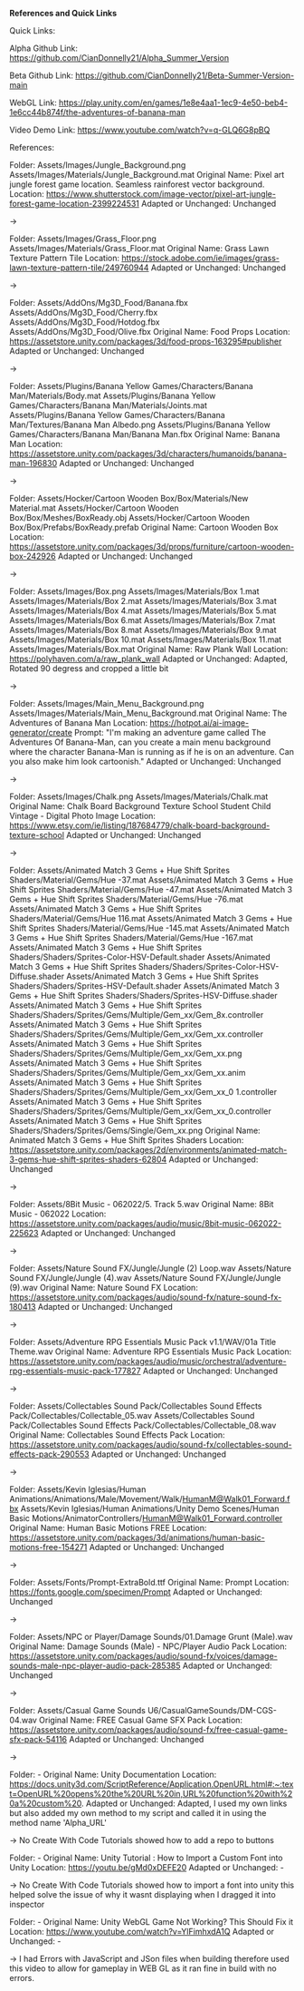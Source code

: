 **References and Quick Links**

Quick Links:

Alpha Github Link:
https://github.com/CianDonnelly21/Alpha_Summer_Version

Beta Github Link:
https://github.com/CianDonnelly21/Beta-Summer-Version-main

WebGL Link: 
https://play.unity.com/en/games/1e8e4aa1-1ec9-4e50-beb4-1e6cc44b874f/the-adventures-of-banana-man

Video Demo Link:
https://www.youtube.com/watch?v=q-GLQ6G8pBQ

References:

Folder: 
Assets/Images/Jungle_Background.png
Assets/Images/Materials/Jungle_Background.mat
Original Name: Pixel art jungle forest game location. Seamless rainforest vector background.
Location: https://www.shutterstock.com/image-vector/pixel-art-jungle-forest-game-location-2399224531
Adapted or Unchanged: Unchanged

->

Folder: 
Assets/Images/Grass_Floor.png
Assets/Images/Materials/Grass_Floor.mat
Original Name: Grass Lawn Texture Pattern Tile 
Location: https://stock.adobe.com/ie/images/grass-lawn-texture-pattern-tile/249760944
Adapted or Unchanged: Unchanged

->

Folder: 
Assets/AddOns/Mg3D_Food/Banana.fbx
Assets/AddOns/Mg3D_Food/Cherry.fbx
Assets/AddOns/Mg3D_Food/Hotdog.fbx
Assets/AddOns/Mg3D_Food/Olive.fbx
Original Name: Food Props
Location: https://assetstore.unity.com/packages/3d/food-props-163295#publisher
Adapted or Unchanged: Unchanged

->

Folder: 
Assets/Plugins/Banana Yellow Games/Characters/Banana Man/Materials/Body.mat
Assets/Plugins/Banana Yellow Games/Characters/Banana Man/Materials/Joints.mat
Assets/Plugins/Banana Yellow Games/Characters/Banana Man/Textures/Banana Man Albedo.png
Assets/Plugins/Banana Yellow Games/Characters/Banana Man/Banana Man.fbx
Original Name: Banana Man
Location: https://assetstore.unity.com/packages/3d/characters/humanoids/banana-man-196830
Adapted or Unchanged: Unchanged

->

Folder:
Assets/Hocker/Cartoon Wooden Box/Box/Materials/New Material.mat
Assets/Hocker/Cartoon Wooden Box/Box/Meshes/BoxReady.obj
Assets/Hocker/Cartoon Wooden Box/Box/Prefabs/BoxReady.prefab
Original Name: Cartoon Wooden Box
Location: https://assetstore.unity.com/packages/3d/props/furniture/cartoon-wooden-box-242926
Adapted or Unchanged: Unchanged

->

Folder: 
Assets/Images/Box.png
Assets/Images/Materials/Box 1.mat
Assets/Images/Materials/Box 2.mat
Assets/Images/Materials/Box 3.mat
Assets/Images/Materials/Box 4.mat
Assets/Images/Materials/Box 5.mat
Assets/Images/Materials/Box 6.mat
Assets/Images/Materials/Box 7.mat
Assets/Images/Materials/Box 8.mat
Assets/Images/Materials/Box 9.mat
Assets/Images/Materials/Box 10.mat
Assets/Images/Materials/Box 11.mat
Assets/Images/Materials/Box.mat
Original Name: Raw Plank Wall
Location: https://polyhaven.com/a/raw_plank_wall
Adapted or Unchanged: Adapted, Rotated 90 degress and cropped a little bit

->

Folder: 
Assets/Images/Main_Menu_Background.png
Assets/Images/Materials/Main_Menu_Background.mat
Original Name: The Adventures of Banana Man
Location: https://hotpot.ai/ai-image-generator/create
Prompt: "I'm making an adventure game called The Adventures Of Banana-Man, can you create a main menu background where the character Banana-Man is running as if he is on an adventure. Can you also make him look cartoonish."
Adapted or Unchanged: Unchanged

->

Folder: 
Assets/Images/Chalk.png
Assets/Images/Materials/Chalk.mat
Original Name: Chalk Board Background Texture School Student Child Vintage - Digital Photo Image
Location: https://www.etsy.com/ie/listing/187684779/chalk-board-background-texture-school
Adapted or Unchanged: Unchanged

->

Folder: 
Assets/Animated Match 3 Gems + Hue Shift Sprites Shaders/Material/Gems/Hue -37.mat
Assets/Animated Match 3 Gems + Hue Shift Sprites Shaders/Material/Gems/Hue -47.mat
Assets/Animated Match 3 Gems + Hue Shift Sprites Shaders/Material/Gems/Hue -76.mat
Assets/Animated Match 3 Gems + Hue Shift Sprites Shaders/Material/Gems/Hue 116.mat
Assets/Animated Match 3 Gems + Hue Shift Sprites Shaders/Material/Gems/Hue -145.mat
Assets/Animated Match 3 Gems + Hue Shift Sprites Shaders/Material/Gems/Hue -167.mat
Assets/Animated Match 3 Gems + Hue Shift Sprites Shaders/Shaders/Sprites-Color-HSV-Default.shader
Assets/Animated Match 3 Gems + Hue Shift Sprites Shaders/Shaders/Sprites-Color-HSV-Diffuse.shader
Assets/Animated Match 3 Gems + Hue Shift Sprites Shaders/Shaders/Sprites-HSV-Default.shader
Assets/Animated Match 3 Gems + Hue Shift Sprites Shaders/Shaders/Sprites-HSV-Diffuse.shader
Assets/Animated Match 3 Gems + Hue Shift Sprites Shaders/Shaders/Sprites/Gems/Multiple/Gem_xx/Gem_8x.controller
Assets/Animated Match 3 Gems + Hue Shift Sprites Shaders/Shaders/Sprites/Gems/Multiple/Gem_xx/Gem_xx.controller
Assets/Animated Match 3 Gems + Hue Shift Sprites Shaders/Shaders/Sprites/Gems/Multiple/Gem_xx/Gem_xx.png
Assets/Animated Match 3 Gems + Hue Shift Sprites Shaders/Shaders/Sprites/Gems/Multiple/Gem_xx/Gem_xx.anim
Assets/Animated Match 3 Gems + Hue Shift Sprites Shaders/Shaders/Sprites/Gems/Multiple/Gem_xx/Gem_xx_0 1.controller
Assets/Animated Match 3 Gems + Hue Shift Sprites Shaders/Shaders/Sprites/Gems/Multiple/Gem_xx/Gem_xx_0.controller
Assets/Animated Match 3 Gems + Hue Shift Sprites Shaders/Shaders/Sprites/Gems/Single/Gem_xx.png
Original Name: Animated Match 3 Gems + Hue Shift Sprites Shaders
Location: https://assetstore.unity.com/packages/2d/environments/animated-match-3-gems-hue-shift-sprites-shaders-62804
Adapted or Unchanged: Unchanged

->

Folder: Assets/8Bit Music - 062022/5. Track 5.wav
Original Name: 8Bit Music - 062022
Location: https://assetstore.unity.com/packages/audio/music/8bit-music-062022-225623
Adapted or Unchanged: Unchanged

->

Folder: 
Assets/Nature Sound FX/Jungle/Jungle (2) Loop.wav
Assets/Nature Sound FX/Jungle/Jungle (4).wav
Assets/Nature Sound FX/Jungle/Jungle (9).wav
Original Name: Nature Sound FX
Location: https://assetstore.unity.com/packages/audio/sound-fx/nature-sound-fx-180413
Adapted or Unchanged: Unchanged

->

Folder: Assets/Adventure RPG Essentials Music Pack v1.1/WAV/01a Title Theme.wav
Original Name: Adventure RPG Essentials Music Pack
Location: https://assetstore.unity.com/packages/audio/music/orchestral/adventure-rpg-essentials-music-pack-177827
Adapted or Unchanged: Unchanged

->

Folder: 
Assets/Collectables Sound Pack/Collectables Sound Effects Pack/Collectables/Collectable_05.wav
Assets/Collectables Sound Pack/Collectables Sound Effects Pack/Collectables/Collectable_08.wav
Original Name: Collectables Sound Effects Pack
Location: https://assetstore.unity.com/packages/audio/sound-fx/collectables-sound-effects-pack-290553
Adapted or Unchanged: Unchanged

->

Folder: 
Assets/Kevin Iglesias/Human Animations/Animations/Male/Movement/Walk/HumanM@Walk01_Forward.fbx
Assets/Kevin Iglesias/Human Animations/Unity Demo Scenes/Human Basic Motions/AnimatorControllers/HumanM@Walk01_Forward.controller
Original Name: Human Basic Motions FREE
Location: https://assetstore.unity.com/packages/3d/animations/human-basic-motions-free-154271
Adapted or Unchanged: Unchanged

->

Folder: Assets/Fonts/Prompt-ExtraBold.ttf
Original Name: Prompt
Location: https://fonts.google.com/specimen/Prompt
Adapted or Unchanged: Unchanged

->

Folder: Assets/NPC or Player/Damage Sounds/01.Damage Grunt (Male).wav
Original Name: Damage Sounds (Male) - NPC/Player Audio Pack
Location: https://assetstore.unity.com/packages/audio/sound-fx/voices/damage-sounds-male-npc-player-audio-pack-285385
Adapted or Unchanged: Unchanged

->

Folder: Assets/Casual Game Sounds U6/CasualGameSounds/DM-CGS-04.wav
Original Name: FREE Casual Game SFX Pack
Location: https://assetstore.unity.com/packages/audio/sound-fx/free-casual-game-sfx-pack-54116
Adapted or Unchanged: Unchanged

->

Folder: -
Original Name: Unity Documentation
Location: https://docs.unity3d.com/ScriptReference/Application.OpenURL.html#:~:text=OpenURL%20opens%20the%20URL%20in,URL%20function%20with%20a%20custom%20.
Adapted or Unchanged: Adapted, I used my own links but also added my own method to my script and called it in using the method name 'Alpha_URL'

-> No Create With Code Tutorials showed how to add a repo to buttons

Folder: -
Original Name: Unity Tutorial : How to Import a Custom Font into Unity
Location: https://youtu.be/gMd0xDEFE20
Adapted or Unchanged: -

-> No Create With Code Tutorials showed how to import a font into unity this helped solve the issue of why it wasnt displaying when I dragged it into inspector

Folder: - 
Original Name: Unity WebGL Game Not Working? This Should Fix it
Location: https://www.youtube.com/watch?v=YlFimhxdA1Q
Adapted or Unchanged: -

-> I had Errors with JavaScript and JSon files when building therefore used this video to allow for gameplay in WEB GL as it ran fine in build with no errors.
